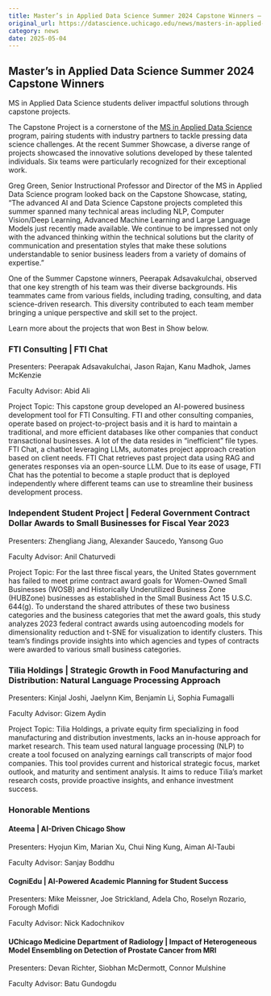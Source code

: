 ```yaml
---
title: Master’s in Applied Data Science Summer 2024 Capstone Winners – DSI
original_url: https://datascience.uchicago.edu/news/masters-in-applied-data-science-summer-2024-capstone-winners
category: news
date: 2025-05-04
---
```


## Master’s in Applied Data Science Summer 2024 Capstone Winners

MS in Applied Data Science students deliver impactful solutions through capstone projects.

The Capstone Project is a cornerstone of the [MS in Applied Data Science](https://datascience.uchicago.edu/education/masters-programs/ms-in-applied-data-science/) program, pairing students with industry partners to tackle pressing data science challenges. At the recent Summer Showcase, a diverse range of projects showcased the innovative solutions developed by these talented individuals. Six teams were particularly recognized for their exceptional work.

Greg Green, Senior Instructional Professor and Director of the MS in Applied Data Science program looked back on the Capstone Showcase, stating, “The advanced AI and Data Science Capstone projects completed this summer spanned many technical areas including NLP, Computer Vision/Deep Learning, Advanced Machine Learning and Large Language Models just recently made available. We continue to be impressed not only with the advanced thinking within the technical solutions but the clarity of communication and presentation styles that make these solutions understandable to senior business leaders from a variety of domains of expertise.”

One of the Summer Capstone winners, Peerapak Adsavakulchai, observed that one key strength of his team was their diverse backgrounds. His teammates came from various fields, including trading, consulting, and data science-driven research. This diversity contributed to each team member bringing a unique perspective and skill set to the project.

Learn more about the projects that won Best in Show below.

### FTI Consulting | FTI Chat

Presenters: Peerapak Adsavakulchai, Jason Rajan, Kanu Madhok, James McKenzie

Faculty Advisor: Abid Ali

Project Topic: This capstone group developed an AI-powered business development tool for FTI Consulting. FTI and other consulting companies, operate based on project-to-project basis and it is hard to maintain a traditional, and more efficient databases like other companies that conduct transactional businesses. A lot of the data resides in “inefficient” file types. FTI Chat, a chatbot leveraging LLMs, automates project approach creation based on client needs. FTI Chat retrieves past project data using RAG and generates responses via an open-source LLM. Due to its ease of usage, FTI Chat has the potential to become a staple product that is deployed independently where different teams can use to streamline their business development process.

### Independent Student Project | Federal Government Contract Dollar Awards to Small Businesses for Fiscal Year 2023

Presenters: Zhengliang Jiang, Alexander Saucedo, Yansong Guo

Faculty Advisor: Anil Chaturvedi

Project Topic: For the last three fiscal years, the United States government has failed to meet
prime contract award goals for Women-Owned Small Businesses (WOSB) and Historically Underutilized Business Zone (HUBZone) businesses as established in the Small Business Act 15 U.S.C. 644(g). To understand the shared attributes of these two business categories and the business categories that met the award goals, this study analyzes 2023 federal contract awards using autoencoding models for dimensionality reduction and t-SNE for visualization to identify clusters. This team’s findings provide insights into which agencies and types of contracts were awarded to various small
business categories.

### Tilia Holdings | Strategic Growth in Food Manufacturing and Distribution: Natural Language Processing Approach

Presenters: Kinjal Joshi, Jaelynn Kim, Benjamin Li, Sophia Fumagalli

Faculty Advisor: Gizem Aydin

Project Topic: Tilia Holdings, a private equity firm specializing in food manufacturing and distribution investments, lacks an in-house approach for market research. This team used natural language processing (NLP) to create a tool focused on analyzing earnings call transcripts of major food companies. This tool provides current and historical strategic focus, market outlook, and maturity and sentiment analysis. It aims to reduce Tilia’s market research costs, provide proactive insights, and enhance investment success.

### **Honorable Mentions**

#### **Ateema | AI-Driven Chicago Show**

Presenters: Hyojun Kim, Marian Xu, Chui Ning Kung, Aiman Al-Taubi

Faculty Advisor: Sanjay Boddhu

#### ****CogniEdu | AI-Powered Academic Planning for Student Success****

Presenters: Mike Meissner, Joe Strickland, Adela Cho, Roselyn Rozario, Forough Mofidi

Faculty Advisor: Nick Kadochnikov

#### **UChicago Medicine Department of Radiology | Impact of Heterogeneous Model Ensembling on Detection of Prostate Cancer from MRI**

Presenters: Devan Richter, Siobhan McDermott, Connor Mulshine

Faculty Advisor: Batu Gundogdu